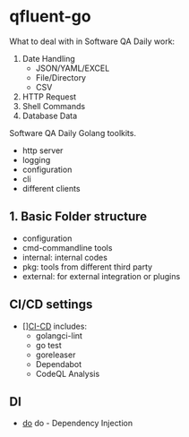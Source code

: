 # qfluent-go

What to deal with in Software QA Daily work:
1. Date Handling
   * JSON/YAML/EXCEL
   * File/Directory
   * CSV
2. HTTP Request 
3. Shell Commands
4. Database Data

Software QA Daily Golang toolkits.
- http server
- logging
- configuration
- cli
- different clients 

## 1. Basic Folder structure

- configuration
- cmd-commandline tools
- internal: internal codes
- pkg: tools from different third party 
- external: for external integration or plugins


## CI/CD settings
- [][CI-CD](./ci) includes:
  - golangci-lint
  - go test
  - goreleaser
  - Dependabot
  - CodeQL Analysis


## DI 

- [do](github.com/samber/do) do - Dependency Injection
